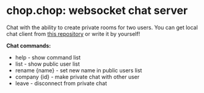 # chop.chop: websocket chat server

Chat with the ability to create private rooms for two users.
You can get local chat client from <a href="https://github.com/dkshi/ccclient">this repository</a> or write it by yourself!

**Chat commands:** 

- help - show command list
- list - show public user list
- rename {name} - set new name in public users list
- company {id} - make private chat with other user
- leave - disconnect from private chat




